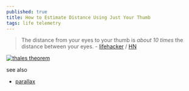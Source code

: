 ```yaml
---
published: true
title: How to Estimate Distance Using Just Your Thumb
tags: life telemetry
---
```

> The distance from your eyes to your thumb is *about 10 times* the distance between your eyes. - [lifehacker](https://lifehacker.com/how-to-estimate-distance-using-just-your-thumb-1849365952) / [HN](https://news.ycombinator.com/item?id=32355136)

[![thales theorem](https://upload.wikimedia.org/wikipedia/commons/d/d5/Thales_theorem_1.png)](https://en.wikipedia.org/wiki/Thales_of_Miletus#Thales'_theorems)

see also
- [parallax](https://en.wikipedia.org/wiki/Parallax)
